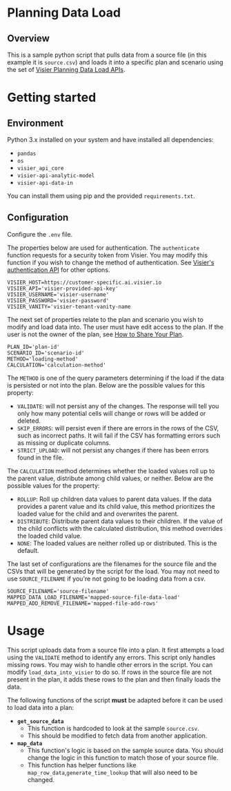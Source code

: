 # Planning Data Load

## Overview
This is a sample python script that pulls data from a source file (in this example it is `source.csv`) and loads it into a specific plan and scenario using the set of [Visier Planning Data Load APIs](https://visier.mcoutput.com/1383909/apis/data-in/planning-data-load/planning-data-load-api.htm).

# Getting started

## Environment
Python 3.x installed on your system and have installed all dependencies:
- `pandas`
- `os`
- `visier_api_core`
- `visier-api-analytic-model`
- `visier-api-data-in`

You can install them using pip and the provided `requirements.txt`.

## Configuration
Configure the `.env` file.

The properties below are used for authentication. 
The `authenticate` function requests for a security token from Visier. 
You may modify this function if you wish to change the method of authentication.
See [Visier's authentication API](https://docs.visier.com/visier-people/apis/authentication/authentication.htm) for other options.
```
VISIER_HOST=https://customer-specific.ai.visier.io
VISIER_API='visier-provided-api-key'
VISIER_USERNAME='visier-username'
VISIER_PASSWORD='visier-password'
VISIER_VANITY='visier-tenant-vanity-name
```

The next set of properties relate to the plan and scenario you wish to modify and load data into.
The user must have edit access to the plan. If the user is not the owner of the plan, see [How to Share Your Plan](https://docs.visier.com/visier-people/Planning/plan%20sharing/plan%20sharing.htm).
```
PLAN_ID='plan-id'
SCENARIO_ID='scenario-id'
METHOD='loading-method'
CALCULATION='calculation-method'
```
The `METHOD` is one of the query parameters determining if the load if the data is persisted or not into the plan.
Below are the possible values for this property:
- `VALIDATE`: will not persist any of the changes. The response will tell you only how many potential cells will change or rows will be added or deleted.
- `SKIP_ERRORS`: will persist even if there are errors in the rows of the CSV, such as incorrect paths. It will fail if the CSV has formatting errors such as missing or duplicate columns.
- `STRICT_UPLOAD`: will not persist any changes if there has been errors found in the file. 

The `CALCULATION` method determines whether the loaded values roll up to the parent value, distribute among child values, or neither. Below are the possible values for the property:
- `ROLLUP`: Roll up children data values to parent data values. If the data provides a parent value and its child value, this method prioritizes the loaded value for the child and and overwrites the parent.
- `DISTRIBUTE`: Distribute parent data values to their children. If the value of the child conflicts with the calculated distribution, this method overrides the loaded child value.
- `NONE`: The loaded values are neither rolled up or distributed. This is the default.

The last set of configurations are the filenames for the source file and the CSVs that will be generated by the script for the load. 
You may not need to use `SOURCE_FILENAME` if you're not going to be loading data from a csv.
```
SOURCE_FILENAME='source-filename'
MAPPED_DATA_LOAD_FILENAME='mapped-source-file-data-load'
MAPPED_ADD_REMOVE_FILENAME='mapped-file-add-rows'
```

# Usage
This script uploads data from a source file into a plan. 
It first attempts a load using the `VALIDATE` method to identify any errors. This script only handles missing rows. 
You may wish to handle other errors in the script. You can modify `load_data_into_visier` to do so.
If rows in the source file are not present in the plan, it adds these rows to the plan and then finally loads the data.

The following functions of the script **must** be adapted before it can be used to load data into a plan:
- **`get_source_data`**
  - This function is hardcoded to look at the sample `source.csv`. 
  - This should be modified to fetch data from another application.
- **`map_data`**
  - This function's logic is based on the sample source data. You should change the logic in this function to match those of your source file.
  - This function has helper functions like `map_row_data`,`generate_time_lookup` that will also need to be changed.







